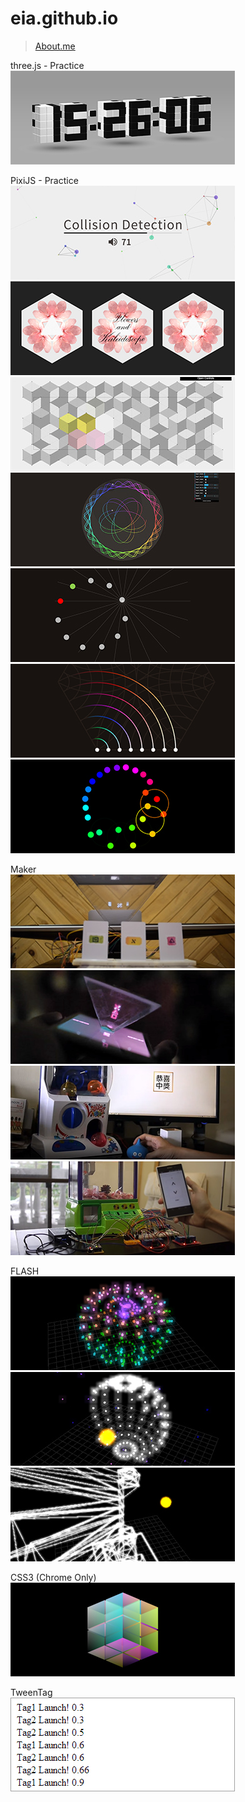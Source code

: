 eia.github.io
=============
> [About.me](http:about.me/eia) <br/>


three.js - Practice<br/>
[![alt](threejs/170719/demo_359x150.jpg)](http://eia.github.io/threejs/170719/?s=io)

PixiJS - Practice <br/>
[![alt](pixijs/170613/demo_359x150.jpg)](http://eia.github.io/pixijs/170613/)
[![alt](pixijs/170419/demo_359x150.jpg)](http://eia.github.io/pixijs/170419/)
[![alt](pixijs/170329/demo_359x150.jpg)](http://eia.github.io/pixijs/170329/)
[![alt](pixijs/170320/demo_359x150.jpg)](http://eia.github.io/pixijs/170320/)
[![alt](pixijs/170317/demo_359x150.jpg)](http://eia.github.io/pixijs/170317/)
[![alt](pixijs/160913/demo_359x150.jpg)](http://eia.github.io/pixijs/160913/)
[![alt](pixijs/160906/demo_359x150.jpg)](http://eia.github.io/pixijs/160906/)

Maker <br/>
[![alt](demo/160406/demo_359x150.jpg)](http://eia.github.io/demo/160406/)
[![alt](demo/160224/demo_359x150.jpg)](http://eia.github.io/demo/160224/)
[![alt](demo/150805/demo_359x150.jpg)](http://eia.github.io/demo/150805/)
[![alt](demo/150525/demo_359x150.jpg)](http://eia.github.io/demo/150525/)

FLASH <br/>
[![alt](demo/130822/demo_359x150.jpg)](http://eia.github.io/demo/130822/)
[![alt](demo/130823/demo_359x150.jpg)](http://eia.github.io/demo/130823/)
[![alt](demo/130824/demo_359x150.jpg)](http://eia.github.io/demo/130824/)

CSS3 (Chrome Only) <br/>
[![alt](demo/131203/demo_359x150.jpg)](http://eia.github.io/demo/131203/lv11.html)

TweenTag <br/>
[![alt](demo/140819/demo_359x150.jpg)](http://eia.github.io/demo/140819/demo.html)